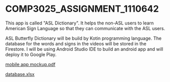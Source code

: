 # COMP3025_ASSIGNMENT_1110642

This app is called "ASL Dictionary". It helps the non-ASL users to learn American Sign Language so that they can communicate with the ASL users. 

ASL Butterfly Dictionary will be build by Kotin programming language. The database for the words and signs in the videos will be stored in the Firestore. 
I will be using Android Studio IDE to build an android app and will deploy it to Google Play.

[mobile app mockup.pdf](https://github.com/aanisar/COMP3025_ASSIGNMENT_1110642/files/8045492/mobile.app.mockup.pdf)

[database.xlsx](https://github.com/aanisar/COMP3025_ASSIGNMENT_1110642/files/8045493/database.xlsx)
